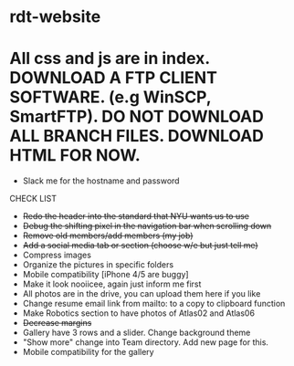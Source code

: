 # rdt-website
All css and js are in index.
DOWNLOAD A FTP CLIENT SOFTWARE. (e.g WinSCP, SmartFTP).
DO NOT DOWNLOAD ALL BRANCH FILES. DOWNLOAD HTML FOR NOW.
=======
- Slack me for the hostname and password

CHECK LIST

- ~~Redo the header into the standard that NYU wants us to use~~
- ~~Debug the shifting pixel in the navigation bar when scrolling down~~ 
- ~~Remove old members/add members (my job)~~
- ~~Add a social media tab or section (choose w/e but just tell me)~~
- Compress images
- Organize the pictures in specific folders
- Mobile compatibility [iPhone 4/5 are buggy]
- Make it look nooiicee, again just inform me first
- All photos are in the drive, you can upload them here if you like
- Change resume email link from mailto: to a copy to clipboard function
- Make Robotics section to have photos of Atlas02 and Atlas06
- ~~Decrease margins~~
- Gallery have 3 rows and a slider. Change background theme
- "Show more" change into Team directory. Add new page for this.
- Mobile compatibility for the gallery
